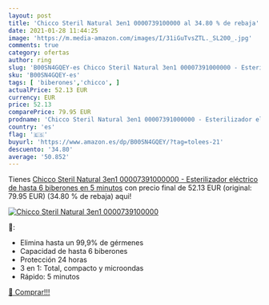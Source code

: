 ```yaml
---
layout: post
title: 'Chicco Steril Natural 3en1 0000739100000 al 34.80 % de rebaja'
date: 2021-01-28 11:44:25
image: 'https://m.media-amazon.com/images/I/31iGuTvsZTL._SL200_.jpg'
comments: true
category: ofertas
author: ring
slug: 'B00SN4GQEY-es Chicco Steril Natural 3en1 00007391000000 - Esterilizador...'
sku: 'B00SN4GQEY-es'
tags: [ 'biberones','chicco', ]
actualPrice: 52.13 EUR
currency: EUR
price: 52.13
comparePrice: 79.95 EUR
prodname: 'Chicco Steril Natural 3en1 00007391000000 - Esterilizador eléctrico de hasta 6 biberones en 5 minutos'
country: 'es'
flag: '🇪🇸'
buyurl: 'https://www.amazon.es/dp/B00SN4GQEY/?tag=tolees-21'
descuento: '34.80'
average: '50.852'
---
```


Tienes [Chicco Steril Natural 3en1 00007391000000 - Esterilizador eléctrico de hasta 6 biberones en 5 minutos](https://www.amazon.es/dp/B00SN4GQEY/?tag=tolees-21) con precio final de  52.13 EUR (original: 79.95 EUR) (34.80 %  de rebaja) aqui!

[![Chicco Steril Natural 3en1 0000739100000](https://m.media-amazon.com/images/I/31iGuTvsZTL._SL200_.jpg)](https://www.amazon.es/dp/B00SN4GQEY/?tag=tolees-21)

🔎:

- Elimina hasta un 99,9% de gérmenes
- Capacidad de hasta 6 biberones
- Protección 24 horas
- 3 en 1: Total, compacto y microondas
- Rápido: 5 minutos

[🛒 Comprar!!!](https://www.amazon.es/dp/B00SN4GQEY/?tag=tolees-21)
